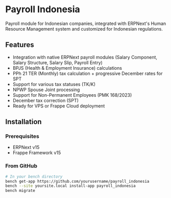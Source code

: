 # Payroll Indonesia

Payroll module for Indonesian companies, integrated with ERPNext's Human Resource Management system and customized for Indonesian regulations.

## Features

- Integration with native ERPNext payroll modules (Salary Component, Salary Structure, Salary Slip, Payroll Entry)
- BPJS (Health & Employment Insurance) calculations
- PPh 21 TER (Monthly) tax calculation + progressive December rates for SPT
- Support for various tax statuses (TK/K)
- NPWP Spouse Joint processing
- Support for Non-Permanent Employees (PMK 168/2023)
- December tax correction (SPT)
- Ready for VPS or Frappe Cloud deployment

## Installation

### Prerequisites
- ERPNext v15
- Frappe Framework v15

### From GitHub
```bash
# In your bench directory
bench get-app https://github.com/yourusername/payroll_indonesia
bench --site yoursite.local install-app payroll_indonesia
bench migrate